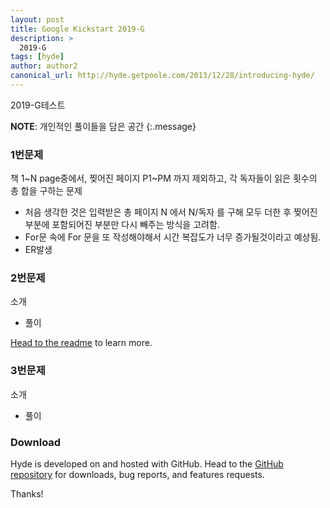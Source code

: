 ```yaml
---
layout: post
title: Google Kickstart 2019-G
description: >
  2019-G
tags: [hyde]
author: author2
canonical_url: http://hyde.getpoole.com/2013/12/28/introducing-hyde/
---
```


2019-G테스트

**NOTE**: 개인적인 풀이들을 담은 공간
{:.message}

### 1번문제

책 1~N page중에서, 찢어진 페이지 P1~PM 까지 제외하고, 각 독자들이 읽은 횟수의 총 합을 구하는 문제

* 처음 생각한 것은 입력받은 총 페이지 N 에서 N/독자 를 구해 모두 더한 후 찢어진 부분에 포함되어진 부분만 다시 빼주는 방식을 고려함.
* For문 속에 For 문을 또 작성해야해서 시간 복잡도가 너무 증가될것이라고 예상됨.
* ER발생


### 2번문제

소개

* 풀이


[Head to the readme](https://github.com/poole/hyde#readme) to learn more.

### 3번문제

소개

* 풀이

### Download

Hyde is developed on and hosted with GitHub. Head to the [GitHub repository](https://github.com/poole/hyde) for downloads, bug reports, and features requests.

Thanks!

[docs]: ../docs/7.5.2/index.md
